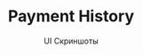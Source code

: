 ---
layout: embed
permalink: apps/bank/architectures/payment-history/ui-screens
lang: ru
page_id: apps-bank-architectures-payment-history-screens

title: Payment History
subtitle: UI Скриншоты
backUrl: /ru/apps/bank/architectures/payment-history

description: Screens
---